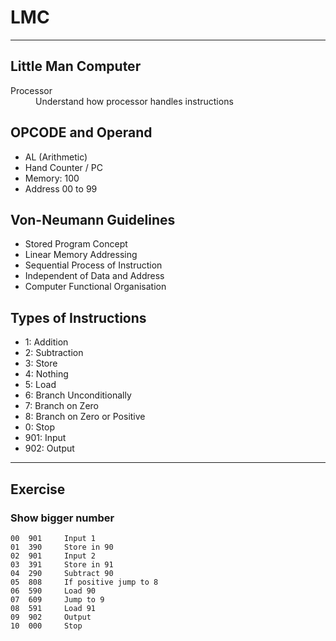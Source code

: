 # LMC

---

## Little Man Computer

<dl>
<dt>Processor</dt>
<dd>Understand how processor handles instructions</dd>
</dl>

## OPCODE and Operand

- AL (Arithmetic)
- Hand Counter / PC
- Memory: 100
- Address 00 to 99

## Von-Neumann Guidelines

- Stored Program Concept
- Linear Memory Addressing
- Sequential Process of Instruction
- Independent of Data and Address
- Computer Functional Organisation

## Types of Instructions
- 1: Addition
- 2: Subtraction
- 3: Store
- 4: Nothing
- 5: Load
- 6: Branch Unconditionally
- 7: Branch on Zero
- 8: Branch on Zero or Positive
- 0: Stop
- 901: Input
- 902: Output

---

## Exercise

### Show bigger number

```
00  901     Input 1
01	390     Store in 90
02	901     Input 2
03  391     Store in 91
04	290     Subtract 90
05	808     If positive jump to 8
06	590     Load 90
07  609     Jump to 9
08	591     Load 91
09	902     Output
10	000     Stop
```